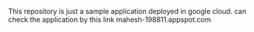 This repository is just a sample application deployed in google cloud.
can check the application by this link
<a>mahesh-198811.appspot.com</a>
